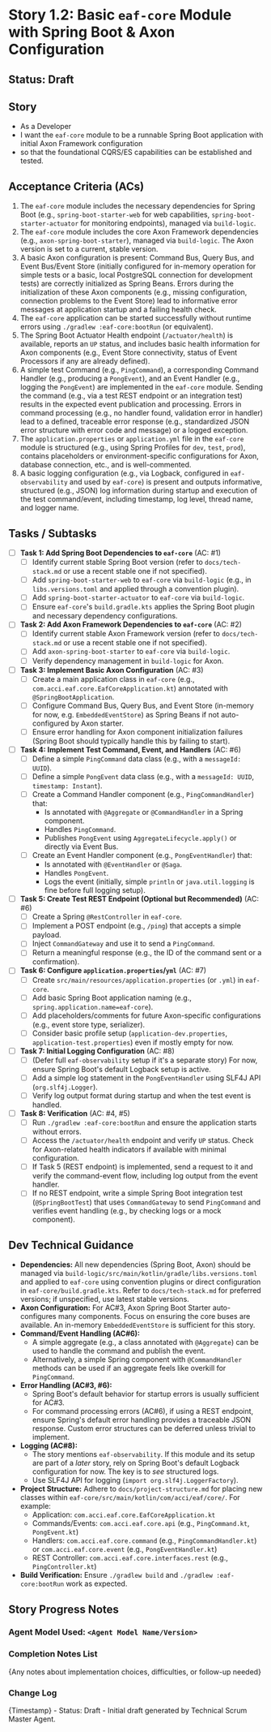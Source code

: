 # Story 1.2: Basic `eaf-core` Module with Spring Boot & Axon Configuration

## Status: Draft

## Story

- As a Developer
- I want the `eaf-core` module to be a runnable Spring Boot application with initial Axon Framework configuration
- so that the foundational CQRS/ES capabilities can be established and tested.

## Acceptance Criteria (ACs)

1. The `eaf-core` module includes the necessary dependencies for Spring Boot (e.g., `spring-boot-starter-web` for web capabilities, `spring-boot-starter-actuator` for monitoring endpoints), managed via `build-logic`.
2. The `eaf-core` module includes the core Axon Framework dependencies (e.g., `axon-spring-boot-starter`), managed via `build-logic`. The Axon version is set to a current, stable version.
3. A basic Axon configuration is present: Command Bus, Query Bus, and Event Bus/Event Store (initially configured for in-memory operation for simple tests or a basic, local PostgreSQL connection for development tests) are correctly initialized as Spring Beans. Errors during the initialization of these Axon components (e.g., missing configuration, connection problems to the Event Store) lead to informative error messages at application startup and a failing health check.
4. The `eaf-core` application can be started successfully without runtime errors using `./gradlew :eaf-core:bootRun` (or equivalent).
5. The Spring Boot Actuator Health endpoint (`/actuator/health`) is available, reports an `UP` status, and includes basic health information for Axon components (e.g., Event Store connectivity, status of Event Processors if any are already defined).
6. A simple test Command (e.g., `PingCommand`), a corresponding Command Handler (e.g., producing a `PongEvent`), and an Event Handler (e.g., logging the `PongEvent`) are implemented in the `eaf-core` module. Sending the command (e.g., via a test REST endpoint or an integration test) results in the expected event publication and processing. Errors in command processing (e.g., no handler found, validation error in handler) lead to a defined, traceable error response (e.g., standardized JSON error structure with error code and message) or a logged exception.
7. The `application.properties` or `application.yml` file in the `eaf-core` module is structured (e.g., using Spring Profiles for `dev`, `test`, `prod`), contains placeholders or environment-specific configurations for Axon, database connection, etc., and is well-commented.
8. A basic logging configuration (e.g., via Logback, configured in `eaf-observability` and used by `eaf-core`) is present and outputs informative, structured (e.g., JSON) log information during startup and execution of the test command/event, including timestamp, log level, thread name, and logger name.

## Tasks / Subtasks

- [ ] **Task 1: Add Spring Boot Dependencies to `eaf-core`** (AC: #1)
  - [ ] Identify current stable Spring Boot version (refer to `docs/tech-stack.md` or use a recent stable one if not specified).
  - [ ] Add `spring-boot-starter-web` to `eaf-core` via `build-logic` (e.g., in `libs.versions.toml` and applied through a convention plugin).
  - [ ] Add `spring-boot-starter-actuator` to `eaf-core` via `build-logic`.
  - [ ] Ensure `eaf-core`'s `build.gradle.kts` applies the Spring Boot plugin and necessary dependency configurations.
- [ ] **Task 2: Add Axon Framework Dependencies to `eaf-core`** (AC: #2)
  - [ ] Identify current stable Axon Framework version (refer to `docs/tech-stack.md` or use a recent stable one if not specified).
  - [ ] Add `axon-spring-boot-starter` to `eaf-core` via `build-logic`.
  - [ ] Verify dependency management in `build-logic` for Axon.
- [ ] **Task 3: Implement Basic Axon Configuration** (AC: #3)
  - [ ] Create a main application class in `eaf-core` (e.g., `com.acci.eaf.core.EafCoreApplication.kt`) annotated with `@SpringBootApplication`.
  - [ ] Configure Command Bus, Query Bus, and Event Store (in-memory for now, e.g. `EmbeddedEventStore`) as Spring Beans if not auto-configured by Axon starter.
  - [ ] Ensure error handling for Axon component initialization failures (Spring Boot should typically handle this by failing to start).
- [ ] **Task 4: Implement Test Command, Event, and Handlers** (AC: #6)
  - [ ] Define a simple `PingCommand` data class (e.g., with a `messageId: UUID`).
  - [ ] Define a simple `PongEvent` data class (e.g., with a `messageId: UUID`, `timestamp: Instant`).
  - [ ] Create a Command Handler component (e.g., `PingCommandHandler`) that:
    - Is annotated with `@Aggregate` or `@CommandHandler` in a Spring component.
    - Handles `PingCommand`.
    - Publishes `PongEvent` using `AggregateLifecycle.apply()` or directly via Event Bus.
  - [ ] Create an Event Handler component (e.g., `PongEventHandler`) that:
    - Is annotated with `@EventHandler` or `@Saga`.
    - Handles `PongEvent`.
    - Logs the event (initially, simple `println` or `java.util.logging` is fine before full logging setup).
- [ ] **Task 5: Create Test REST Endpoint (Optional but Recommended)** (AC: #6)
  - [ ] Create a Spring `@RestController` in `eaf-core`.
  - [ ] Implement a POST endpoint (e.g., `/ping`) that accepts a simple payload.
  - [ ] Inject `CommandGateway` and use it to send a `PingCommand`.
  - [ ] Return a meaningful response (e.g., the ID of the command sent or a confirmation).
- [ ] **Task 6: Configure `application.properties`/`yml`** (AC: #7)
  - [ ] Create `src/main/resources/application.properties` (or `.yml`) in `eaf-core`.
  - [ ] Add basic Spring Boot application naming (e.g., `spring.application.name=eaf-core`).
  - [ ] Add placeholders/comments for future Axon-specific configurations (e.g., event store type, serializer).
  - [ ] Consider basic profile setup (`application-dev.properties`, `application-test.properties`) even if mostly empty for now.
- [ ] **Task 7: Initial Logging Configuration** (AC: #8)
  - [ ] (Defer full `eaf-observability` setup if it's a separate story) For now, ensure Spring Boot's default Logback setup is active.
  - [ ] Add a simple log statement in the `PongEventHandler` using SLF4J API (`org.slf4j.Logger`).
  - [ ] Verify log output format during startup and when the test event is handled.
- [ ] **Task 8: Verification** (AC: #4, #5)
  - [ ] Run `./gradlew :eaf-core:bootRun` and ensure the application starts without errors.
  - [ ] Access the `/actuator/health` endpoint and verify `UP` status. Check for Axon-related health indicators if available with minimal configuration.
  - [ ] If Task 5 (REST endpoint) is implemented, send a request to it and verify the command-event flow, including log output from the event handler.
  - [ ] If no REST endpoint, write a simple Spring Boot integration test (`@SpringBootTest`) that uses `CommandGateway` to send `PingCommand` and verifies event handling (e.g., by checking logs or a mock component).

## Dev Technical Guidance

- **Dependencies:** All new dependencies (Spring Boot, Axon) should be managed via `build-logic/src/main/kotlin/gradle/libs.versions.toml` and applied to `eaf-core` using convention plugins or direct configuration in `eaf-core/build.gradle.kts`. Refer to `docs/tech-stack.md` for preferred versions; if unspecified, use latest stable versions.
- **Axon Configuration:** For AC#3, Axon Spring Boot Starter auto-configures many components. Focus on ensuring the core buses are available. An in-memory `EmbeddedEventStore` is sufficient for this story.
- **Command/Event Handling (AC#6):**
  - A simple aggregate (e.g., a class annotated with `@Aggregate`) can be used to handle the command and publish the event.
  - Alternatively, a simple Spring component with `@CommandHandler` methods can be used if an aggregate feels like overkill for `PingCommand`.
- **Error Handling (AC#3, #6):**
  - Spring Boot's default behavior for startup errors is usually sufficient for AC#3.
  - For command processing errors (AC#6), if using a REST endpoint, ensure Spring's default error handling provides a traceable JSON response. Custom error structures can be deferred unless trivial to implement.
- **Logging (AC#8):**
  - The story mentions `eaf-observability`. If this module and its setup are part of a *later* story, rely on Spring Boot's default Logback configuration for now. The key is to *see* structured logs.
  - Use SLF4J API for logging (`import org.slf4j.LoggerFactory`).
- **Project Structure:** Adhere to `docs/project-structure.md` for placing new classes within `eaf-core/src/main/kotlin/com/acci/eaf/core/`. For example:
  - Application: `com.acci.eaf.core.EafCoreApplication.kt`
  - Commands/Events: `com.acci.eaf.core.api` (e.g., `PingCommand.kt`, `PongEvent.kt`)
  - Handlers: `com.acci.eaf.core.command` (e.g., `PingCommandHandler.kt`) or `com.acci.eaf.core.event` (e.g., `PongEventHandler.kt`)
  - REST Controller: `com.acci.eaf.core.interfaces.rest` (e.g., `PingController.kt`)
- **Build Verification:** Ensure `./gradlew build` and `./gradlew :eaf-core:bootRun` work as expected.

## Story Progress Notes

### Agent Model Used: `<Agent Model Name/Version>`

### Completion Notes List

{Any notes about implementation choices, difficulties, or follow-up needed}

### Change Log

{Timestamp} - Status: Draft - Initial draft generated by Technical Scrum Master Agent.

